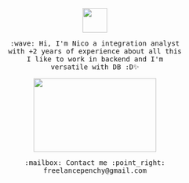 <div id="container-img" align="center">
  <center><img src="https://user-images.githubusercontent.com/77253206/217863586-753bf3d7-cf9d-4693-b7bc-afea4e981c81.gif" width="50" height="50" /></center>
</div>

<div id="container-p" align="center">
 <p>
   <samp>
    :wave: Hi, I'm Nico a integration analyst <br>
     with +2 years of experience about all this <br>
     I like to work in backend and I'm <br> versatile with DB :D✨
   </samp>
  </p>
</diV>

<div  id="container-gif2" align="center">
  <img src="https://user-images.githubusercontent.com/77253206/217952071-921e8be0-72c4-4cf1-861f-5a70f09e4120.gif" width="250" height="150"/>
</div>

<div id="container-p" align="center">
 <p>
   <samp>
    :mailbox: Contact me :point_right: freelancepenchy@gmail.com</a>
   </samp>
  </p>
</diV>


<!--Here are some ideas to get you started:

- 🔭 I’m currently working on ...
- 🌱 I’m currently learning ...
- 👯 I’m looking to collaborate on ...
- 🤔 I’m looking for help with ...
- 💬 Ask me about ...
- 📫 How to reach me: ...
- 😄 Pronouns: ...
- ⚡ Fun fact: ...
-->
